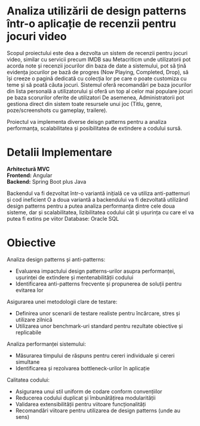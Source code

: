 # Analiza utilizării de design patterns într-o aplicație de recenzii pentru jocuri video

Scopul proiectului este dea a dezvolta un sistem de recenzii pentru jocuri video, similar cu servicii precum IMDB sau Metacriticm unde
utilizatorii pot acorda note și recenzii jocurilor din baza de date a sistemului, pot să țină evidența jocurilor pe bază de progres (Now Playing, Completed, Drop),
să își creeze o pagină dedicată cu colecția lor pe care o poate customiza cu teme și să poată căuta jocuri.
Sistemul oferă recomandări pe baza jocurilor din lista personală a utilizatorului
și oferă un top al celor mai populare jocuri pe baza scorurilor oferite de utilizatori
De asemenea, Administratorii pot gestiona direct din sistem toate resursele unui joc (Titlu, genre, poze/screenshots cu gameplay, trailere).

Proiectul va implementa diverse deisgn patterns pentru a analiza performanța, scalabilitatea și posibilitatea de extindere a codului sursă.

# Detalii Implementare

**Arhitectură MVC** \
**Frontend:** Angular \
**Backend:** Spring Boot plus Java

Backendul va fi dezvoltat într-o variantă inițială ce va utiliza anti-patternuri și cod ineficient
O a doua variantă a backendului va fi dezvoltată utilizând design patterns pentru a putea analiza performanța dintre cele doua sisteme, dar și scalabilitatea, lizibilitatea codului cât și ușurința cu care el va putea fi extins pe viitor
Database: Oracle SQL

# Obiective

Analiza design patterns și anti-patterns:
* Evaluarea impactului design patterns-urilor asupra performanței, ușurinței de extindere și mentenabilității codului
* Identificarea anti-patterns frecvente și propunerea de soluții pentru evitarea lor

Asigurarea unei metodologii clare de testare:
* Definirea unor scenarii de testare realiste pentru încărcare, stres și utilizare zilnică
* Utilizarea unor benchmark-uri standard pentru rezultate obiective și replicabile

Analiza performanței sistemului:
* Măsurarea timpului de răspuns pentru cereri individuale și cereri simultane
* Identificarea și rezolvarea bottleneck-urilor în aplicație

Calitatea codului:
* Asigurarea unui stil uniform de codare conform convențiilor
* Reducerea codului duplicat și îmbunătățirea modularității
* Validarea extensibilității pentru viitoare funcționalități
* Recomandări viitoare pentru utilizarea de design patterns (unde au sens)
